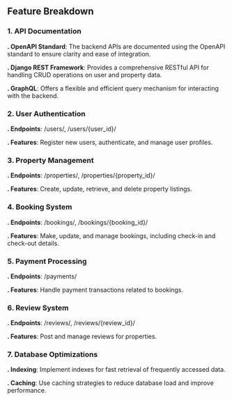 ## Feature Breakdown

### 1. API Documentation

**. OpenAPI Standard**: The backend APIs are documented using the OpenAPI standard to ensure clarity and ease of integration.

**. Django REST Framework**: Provides a comprehensive RESTful API for handling CRUD operations on user and property data.

**. GraphQL**: Offers a flexible and efficient query mechanism for interacting with the backend.

### 2. User Authentication
**. Endpoints**: /users/, /users/{user_id}/

**. Features**: Register new users, authenticate, and manage user profiles.

### 3. Property Management

**. Endpoints**: /properties/, /properties/{property_id}/

**. Features**: Create, update, retrieve, and delete property listings.

### 4. Booking System
**. Endpoints**: /bookings/, /bookings/{booking_id}/

**. Features**: Make, update, and manage bookings, including check-in and check-out details.

### 5. Payment Processing

**. Endpoints**: /payments/

**. Features**: Handle payment transactions related to bookings.

### 6. Review System

**. Endpoints**: /reviews/, /reviews/{review_id}/

**. Features**: Post and manage reviews for properties.

### 7. Database Optimizations

**. Indexing**: Implement indexes for fast retrieval of frequently accessed data.

**. Caching**: Use caching strategies to reduce database load and improve performance.

